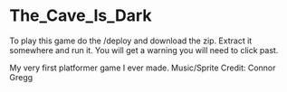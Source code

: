 # The_Cave_Is_Dark

To play this game do the /deploy and download the zip. Extract it somewhere and run it. You will get a warning you will need to click past.

My very first platformer game I ever made. Music/Sprite Credit: Connor Gregg
